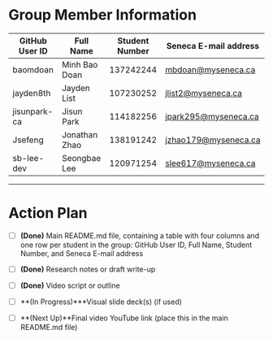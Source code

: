 # Group Member Information
| GitHub User ID | Full Name | Student Number | Seneca E-mail address |
|---------|--------|-------------|-------------|
|baomdoan|Minh Bao Doan|137242244|mbdoan@myseneca.ca|
|jayden8th|Jayden List|107230252|jlist2@myseneca.ca|
|jisunpark-ca|Jisun Park|114182256|jpark295@myseneca.ca|
|Jsefeng|Jonathan Zhao|138191242|jzhao179@myseneca.ca|
|sb-lee-dev|Seongbae Lee|120971254|slee617@myseneca.ca|

---

# Action Plan
- [ ]  **(Done)** Main README.md file, containing a table with four columns and one row per student in the group:
GitHub User ID, Full Name, Student Number, and Seneca E-mail address
- [ ] **(Done)** Research notes or draft write-up
- [ ] **(Done)** Video script or outline
- [ ] **(In Progress)***Visual slide deck(s) (if used)
- [ ] **(Next Up)**Final video YouTube link (place this in the main README.md file)

